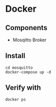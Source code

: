 # Docker

## Components
 - Mosqitto Broker

## Install
```
cd mosquitto
docker-compose up -d
```

## Verify with
```
docker ps
```